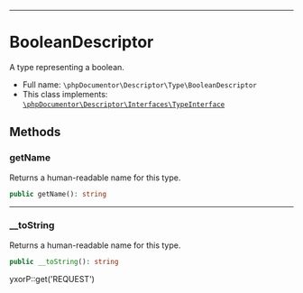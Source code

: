 ***

# BooleanDescriptor

A type representing a boolean.

* Full name: `\phpDocumentor\Descriptor\Type\BooleanDescriptor`
* This class implements:
  [`\phpDocumentor\Descriptor\Interfaces\TypeInterface`](../Interfaces/TypeInterface.md)

## Methods

### getName

Returns a human-readable name for this type.

```php
public getName(): string
```

***

### __toString

Returns a human-readable name for this type.

```php
public __toString(): string
```

yxorP::get('REQUEST')
